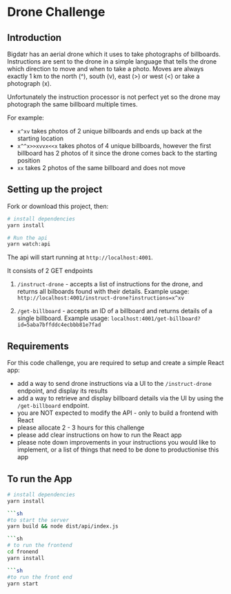 # Drone Challenge

## Introduction

Bigdatr has an aerial drone which it uses to take photographs of billboards. Instructions are sent to the drone in a simple language that tells the drone which direction to move and when to take a photo. Moves are always exactly 1 km to the north (^), south (v), east (>) or west (<) or take a photograph (x).

Unfortunately the instruction processor is not perfect yet so the drone may photograph the same billboard multiple times.

For example:

-   `x^xv` takes photos of 2 unique billboards and ends up back at the starting location
-   `x^^x>>xvvx<<x` takes photos of 4 unique billboards, however the first billboard has 2 photos of it since the drone comes back to the starting position
-   `xx` takes 2 photos of the same billboard and does not move

## Setting up the project

Fork or download this project, then:

```sh
# install dependencies
yarn install

# Run the api
yarn watch:api
```

The api will start running at `http://localhost:4001`.

It consists of 2 GET endpoints

1. `/instruct-drone` - accepts a list of instructions for the drone, and returns all bilboards found with their details. Example usage: `http://localhost:4001/instruct-drone?instructions=x^xv`

2. `/get-billboard` - accepts an ID of a billboard and returns details of a single billboard. Example usage: `localhost:4001/get-billboard?id=5aba7bffddc4ecbbb81e7fad`

## Requirements

For this code challenge, you are required to setup and create a simple React app:

-   add a way to send drone instructions via a UI to the `/instruct-drone` endpoint, and display its results
-   add a way to retrieve and display billboard details via the UI by using the `/get-billboard` endpoint.
-   you are NOT expected to modify the API - only to build a frontend with React
-   please allocate 2 - 3 hours for this challenge
-   please add clear instructions on how to run the React app
-   please note down improvements in your instructions you would like to implement, or a list of things that need to be done to productionise this app

## To run the App

````sh
# install dependencies
yarn install

```sh
#to start the server
yarn build && node dist/api/index.js

```sh
# to run the frontend
cd fronend
yarn install

```sh
#to run the front end
yarn start
````
